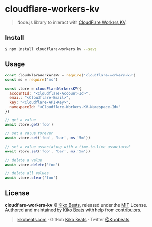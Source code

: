# cloudflare-workers-kv

> Node.js library to interact with [CloudFlare Workers KV](https://developers.cloudflare.com/workers/reference/storage).

## Install

```bash
$ npm install cloudflare-workers-kv --save
```

## Usage

```js
const cloudFlareWorkersKV = require('cloudflare-workers-kv')
const ms = require('ms')

const store = cloudFlareWorkersKV({
  accountId: "<Cloudflare-Account-Id>",
  email: "<Cloudflare-Email>",
  key: "<Cloudflare-API-Key>",
  namespaceId: "<Cloudflare-Workers-KV-Namespace-Id>"
})

// get a value
await store.get('foo')

// set a value forever
await store.set('foo', 'bar', ms('5m'))

// set a value associating with a time-to-live associated
await store.set('foo', 'bar', ms('5m'))

// delete a value
await store.delete('foo')

// delete all values
await store.clear('foo')
```

## License

**cloudflare-workers-kv** © [Kiko Beats](https://kikobeats.com), released under the [MIT](https://github.com/Kikobeats/cloudflare-workers-kv/blob/master/LICENSE.md) License.<br>
Authored and maintained by [Kiko Beats](https://kikobeats.com) with help from [contributors](https://github.com/Kikobeats/cloudflare-workers-kv/contributors).

> [kikobeats.com](https://kikobeats.com) · GitHub [Kiko Beats](https://github.com/Kikobeats) · Twitter [@Kikobeats](https://twitter.com/Kikobeats)
